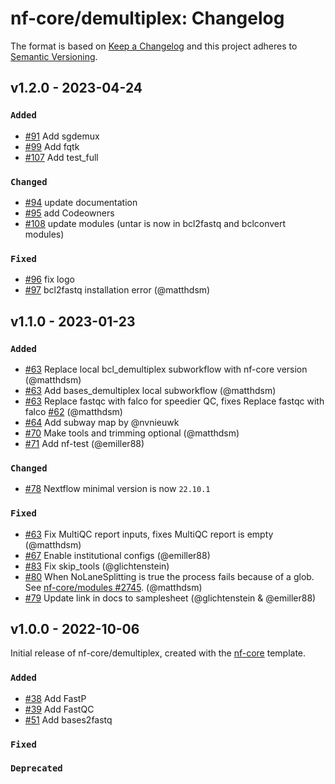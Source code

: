 # nf-core/demultiplex: Changelog

The format is based on [Keep a Changelog](https://keepachangelog.com/en/1.0.0/)
and this project adheres to [Semantic Versioning](https://semver.org/spec/v2.0.0.html).

## v1.2.0 - 2023-04-24

### `Added`

- [#91](https://github.com/nf-core/demultiplex/pull/91) Add sgdemux
- [#99](https://github.com/nf-core/demultiplex/pull/99) Add fqtk
- [#107](https://github.com/nf-core/demultiplex/pull/107) Add test_full

### `Changed`

- [#94](https://github.com/nf-core/demultiplex/issues/94) update documentation
- [#95](https://github.com/nf-core/demultiplex/issues/95) add Codeowners
- [#108](https://github.com/nf-core/demultiplex/issues/108) update modules (untar is now in bcl2fastq and bclconvert modules)

### `Fixed`

- [#96](https://github.com/nf-core/demultiplex/issues/96) fix logo
- [#97](https://github.com/nf-core/demultiplex/issues/97) bcl2fastq installation error (@matthdsm)

## v1.1.0 - 2023-01-23

### `Added`

- [#63](https://github.com/nf-core/demultiplex/pull/63) Replace local bcl_demultiplex subworkflow with nf-core version (@matthdsm)
- [#63](https://github.com/nf-core/demultiplex/pull/63) Add bases_demultiplex local subworkflow (@matthdsm)
- [#63](https://github.com/nf-core/demultiplex/pull/63) Replace fastqc with falco for speedier QC, fixes Replace fastqc with falco [#62](https://github.com/nf-core/demultiplex/issues/62) (@matthdsm)
- [#64](https://github.com/nf-core/demultiplex/pull/64) Add subway map by @nvnieuwk
- [#70](https://github.com/nf-core/demultiplex/pull/70) Make tools and trimming optional (@matthdsm)
- [#71](https://github.com/nf-core/demultiplex/pull/71) Add nf-test (@emiller88)

### `Changed`

- [#78](https://github.com/nf-core/demultiplex/pull/78) Nextflow minimal version is now `22.10.1`

### `Fixed`

- [#63](https://github.com/nf-core/demultiplex/pull/63) Fix MultiQC report inputs, fixes MultiQC report is empty (@matthdsm)
- [#67](https://github.com/nf-core/demultiplex/pull/67) Enable institutional configs (@emiller88)
- [#83](https://github.com/nf-core/demultiplex/pull/83) Fix skip_tools (@glichtenstein)
- [#80](https://github.com/nf-core/demultiplex/issues/80) When NoLaneSplitting is true the process fails because of a glob. See [nf-core/modules #2745](https://github.com/nf-core/modules/pull/2745). (@matthdsm)
- [#79](https://github.com/nf-core/demultiplex/issues/79) Update link in docs to samplesheet (@glichtenstein & @emiller88)

## v1.0.0 - 2022-10-06

Initial release of nf-core/demultiplex, created with the [nf-core](https://nf-co.re/) template.

### `Added`

- [#38](https://github.com/nf-core/demultiplex/pull/38) Add FastP
- [#39](https://github.com/nf-core/demultiplex/pull/39) Add FastQC
- [#51](https://github.com/nf-core/demultiplex/pull/51) Add bases2fastq

### `Fixed`

### `Deprecated`
